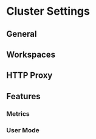# Cluster Settings


## General


## Workspaces


## HTTP Proxy


## Features


### Metrics


### User Mode

